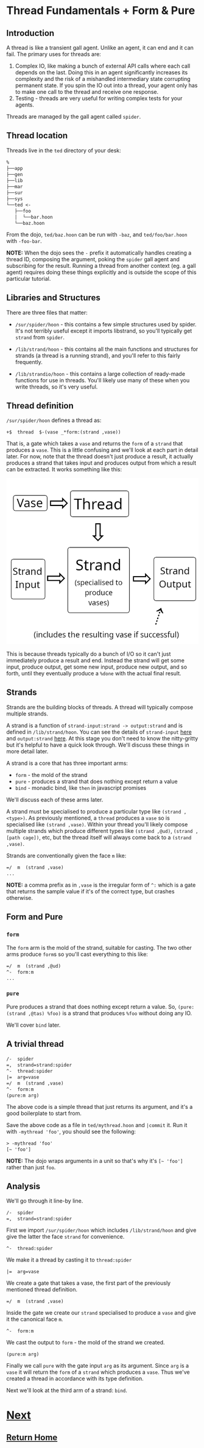 # Thread Fundamentals + Form & Pure

## Introduction

A thread is like a transient gall agent. Unlike an agent, it can end and it can fail. The primary uses for threads are:

1. Complex IO, like making a bunch of external API calls where each call depends on the last. Doing this in an agent significantly increases its complexity and the risk of a mishandled intermediary state corrupting permanent state. If you spin the IO out into a thread, your agent only has to make one call to the thread and receive one response.
2. Testing - threads are very useful for writing complex tests for your agents.

Threads are managed by the gall agent called `spider`.

## Thread location

Threads live in the `ted` directory of your desk:

```
%
├──app
├──gen
├──lib
├──mar
├──sur
├──sys
└──ted <-
   ├──foo
   │  └──bar.hoon
   └──baz.hoon
```

From the dojo, `ted/baz.hoon` can be run with `-baz`, and `ted/foo/bar.hoon` with `-foo-bar`.

**NOTE:** When the dojo sees the `-` prefix it automatically handles creating a thread ID, composing the argument, poking the `spider` gall agent and subscribing for the result. Running a thread from another context (eg. a gall agent) requires doing these things explicitly and is outside the scope of this particular tutorial.

## Libraries and Structures

There are three files that matter:

- `/sur/spider/hoon` - this contains a few simple structures used by spider. It's not terribly useful except it imports libstrand, so you'll typically get `strand` from `spider`.

- `/lib/strand/hoon` - this contains all the main functions and structures for strands (a thread is a running strand), and you'll refer to this fairly frequently.

- `/lib/strandio/hoon` - this contains a large collection of ready-made functions for use in threads. You'll likely use many of these when you write threads, so it's very useful.

## Thread definition

`/sur/spider/hoon` defines a thread as:

```hoon
+$  thread  $-(vase _*form:(strand ,vase))
```

That is, a gate which takes a `vase` and returns the `form` of a `strand` that produces a `vase`. This is a little confusing and we'll look at each part in detail later. For now, note that the thread doesn't just produce a result, it actually produces a strand that takes input and produces output from which a result can be extracted. It works something like this:

![strand diagram](thread-diagram.png "diagram of a thread")

This is because threads typically do a bunch of I/O so it can't just immediately produce a result and end. Instead the strand will get some input, produce output, get some new input, produce new output, and so forth, until they eventually produce a `%done` with the actual final result. 

## Strands

Strands are the building blocks of threads. A thread will typically compose multiple strands.

A strand is a function of `strand-input:strand -> output:strand` and is defined in `/lib/strand/hoon`. You can see the details of `strand-input` [here](https://github.com/urbit/urbit/blob/master/pkg/arvo/lib/strand.hoon#L2-L21) and `output:strand` [here](https://github.com/urbit/urbit/blob/master/pkg/arvo/lib/strand.hoon#L23-L48). At this stage you don't need to know the nitty-gritty but it's helpful to have a quick look through. We'll discuss these things in more detail later.

A strand is a core that has three important arms:
- `form` - the mold of the strand
- `pure` - produces a strand that does nothing except return a value
- `bind` - monadic bind, like `then` in javascript promises 

We'll discuss each of these arms later.

A strand must be specialised to produce a particular type like `(strand ,<type>)`. As previously mentioned, a `thread` produces a `vase` so is specialised like `(strand ,vase)`. Within your thread you'll likely compose multiple strands which produce different types like `(strand ,@ud)`, `(strand ,[path cage])`, etc, but the thread itself will always come back to a `(strand ,vase)`.

Strands are conventionally given the face `m` like:

```hoon
=/  m  (strand ,vase)
...
```

**NOTE:** a comma prefix as in `,vase` is the irregular form of `^:` which is a gate that returns the sample value if it's of the correct type, but crashes otherwise. 

## Form and Pure

### `form`

The `form` arm is the mold of the strand, suitable for casting. The two other arms produce `form`s so you'll cast everything to this like:

```hoon
=/  m  (strand ,@ud)
^-  form:m
...
```

### `pure`

Pure produces a strand that does nothing except return a value. So, `(pure:(strand ,@tas) %foo)` is a strand that produces `%foo` without doing any IO.

We'll cover `bind` later.

## A trivial thread

```hoon
/-  spider 
=,  strand=strand:spider 
^-  thread:spider 
|=  arg=vase 
=/  m  (strand ,vase) 
^-  form:m 
(pure:m arg)
```

The above code is a simple thread that just returns its argument, and it's a good boilerplate to start from.

Save the above code as a file in `ted/mythread.hoon` and `|commit` it. Run it with `-mythread 'foo'`, you should see the following:


```
> -mythread 'foo'
[~ 'foo']
```

**NOTE:** The dojo wraps arguments in a unit so that's why it's `[~ 'foo']` rather than just `foo`.

## Analysis

We'll go through it line-by line.

```hoon
/-  spider 
=,  strand=strand:spider 
```

First we import `/sur/spider/hoon` which includes `/lib/strand/hoon` and give give the latter the face `strand` for convenience.

```hoon
^-  thread:spider
```

We make it a thread by casting it to `thread:spider`

```hoon
|=  arg=vase
```

We create a gate that takes a vase, the first part of the previously mentioned thread definition.

```hoon
=/  m  (strand ,vase)
```

Inside the gate we create our `strand` specialised to produce a `vase` and give it the canonical face `m`.

```hoon
^-  form:m 
```

We cast the output to `form` - the mold of the strand we created.

```hoon
(pure:m arg)
```

Finally we call `pure` with the gate input `arg` as its argument. Since `arg` is a `vase` it will return the `form` of a `strand` which produces a `vase`. Thus we've created a thread in accordance with its type definition.

Next we'll look at the third arm of a strand: `bind`.

# [Next](2_micgal-and-bind.md)
## [Return Home](../index.md)
